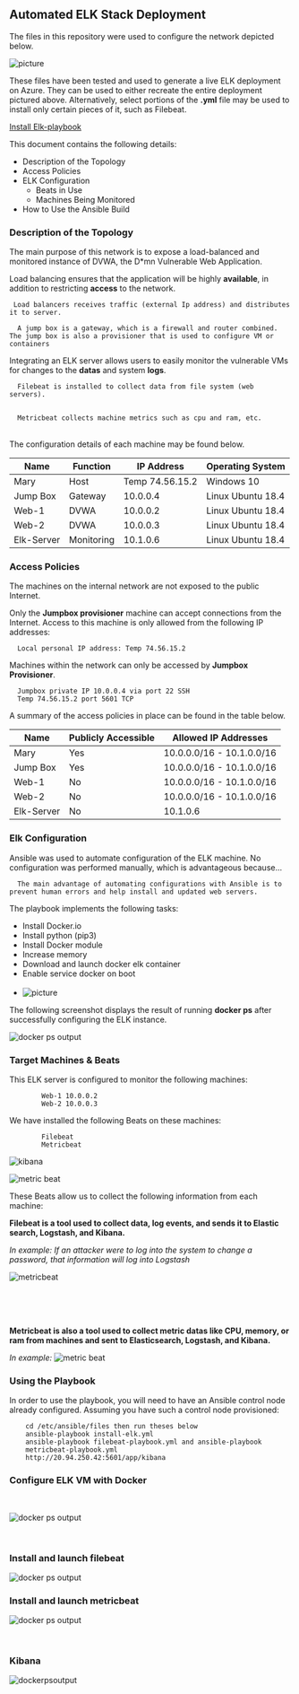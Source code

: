 ## Automated ELK Stack Deployment

The files in this repository were used to configure the network depicted below.

![picture](images/diagram.png)

These files have been tested and used to generate a live ELK deployment on Azure. They can be used to either recreate the entire deployment pictured above. Alternatively, select portions of the **.yml** file may be used to install only certain pieces of it, such as Filebeat.

   [Install Elk-playbook](./images/install-elk.yml)
  

This document contains the following details:
- Description of the Topology
- Access Policies
- ELK Configuration
  - Beats in Use
  - Machines Being Monitored
- How to Use the Ansible Build


### Description of the Topology

The main purpose of this network is to expose a load-balanced and monitored instance of DVWA, the D*mn Vulnerable Web Application.

Load balancing ensures that the application will be highly **available**, in addition to restricting **access** to the network.

 
 
     Load balancers receives traffic (external Ip address) and distributes it to server.

      A jump box is a gateway, which is a firewall and router combined. The jump box is also a provisioner that is used to configure VM or containers

Integrating an ELK server allows users to easily monitor the vulnerable VMs for changes to the **datas** and system **logs**.

      Filebeat is installed to collect data from file system (web servers).

     
      Metricbeat collects machine metrics such as cpu and ram, etc.

<br>
The configuration details of each machine may be found below.


| Name     | Function | IP Address    | Operating System  |
|----------|----------|---------------|------------------ |
| Mary     |  Host    |Temp 74.56.15.2| Windows 10        |
| Jump Box | Gateway  | 10.0.0.4      | Linux Ubuntu 18.4 |
| Web-1    |  DVWA    | 10.0.0.2      | Linux Ubuntu 18.4 |
| Web-2    |  DVWA    | 10.0.0.3      | Linux Ubuntu 18.4 |
|Elk-Server|Monitoring| 10.1.0.6      | Linux Ubuntu 18.4 |

### Access Policies
The machines on the internal network are not exposed to the public Internet. 

Only the **Jumpbox provisioner** machine can accept connections from the Internet. Access to this machine is only allowed from the following IP addresses:


    
      Local personal IP address: Temp 74.56.15.2


Machines within the network can only be accessed by **Jumpbox Provisioner**.



      Jumpbox private IP 10.0.0.4 via port 22 SSH
      Temp 74.56.15.2 port 5601 TCP


A summary of the access policies in place can be found in the table below.

| Name     | Publicly Accessible | Allowed IP Addresses     |
|----------|---------------------|--------------------------|
| Mary     | Yes                 |10.0.0.0/16 - 10.1.0.0/16 | 
| Jump Box | Yes                 |10.0.0.0/16 - 10.1.0.0/16 |
| Web-1    | No                  |10.0.0.0/16 - 10.1.0.0/16 |
| Web-2    | No                  |10.0.0.0/16 - 10.1.0.0/16 |
|Elk-Server| No                  |10.1.0.6                  |               

### Elk Configuration

Ansible was used to automate configuration of the ELK machine. No configuration was performed manually, which is advantageous because...


      The main advantage of automating configurations with Ansible is to prevent human errors and help install and updated web servers.

The playbook implements the following tasks:

- Install Docker.io
- Install python (pip3)
- Install Docker module
- Increase memory  
- Download and launch docker elk container
- Enable service docker on boot
<br><br>
- ![picture](images/elkinstall.PNG)

The following screenshot displays the result of running **docker ps** after successfully configuring the ELK instance.

![docker ps output](images/dockerps.PNG)

### Target Machines & Beats
This ELK server is configured to monitor the following machines:

            Web-1 10.0.0.2
            Web-2 10.0.0.3 

We have installed the following Beats on these machines:


            Filebeat
            Metricbeat

![kibana](images/kibana-check-data.PNG)


![metric beat](images/metricbeat-checkdata.PNG)


These Beats allow us to collect the following information from each machine:

**Filebeat is a tool used to collect data, log events, and sends it to Elastic search, Logstash, and Kibana.**

*In example: If an attacker were to log into the system to change a password, that information will log into Logstash*
<br>

![metricbeat](images/filebeatdataExample.PNG)

<br><br><br>


**Metricbeat is also a tool used to collect metric datas like CPU, memory, or ram from machines and sent to Elasticsearch, Logstash, and Kibana.**


*In example:*
![metric beat](images/metricbeatData.PNG)




### Using the Playbook
In order to use the playbook, you will need to have an Ansible control node already configured. Assuming you have such a control node provisioned: 

        cd /etc/ansible/files then run theses below
        ansible-playbook install-elk.yml
        ansible-playbook filebeat-playbook.yml and ansible-playbook
        metricbeat-playbook.yml
        http://20.94.250.42:5601/app/kibana


### Configure ELK VM with Docker  

<br>

![docker ps output](images/install_elkpb.PNG)

<br>

### Install and launch filebeat

![docker ps output](images/install_filebeatpb.PNG)


### Install and launch metricbeat

![docker ps output](images/installmetricPB.PNG)

<br>

### Kibana

![dockerpsoutput](images/kibanaFinal.PNG)


